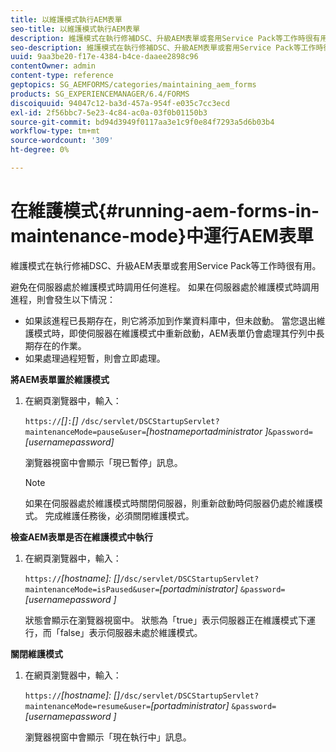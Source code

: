 ```yaml
---
title: 以維護模式執行AEM表單
seo-title: 以維護模式執行AEM表單
description: 維護模式在執行修補DSC、升級AEM表單或套用Service Pack等工作時很有用。 進一步了解如何以維護模式執行AEM表單。
seo-description: 維護模式在執行修補DSC、升級AEM表單或套用Service Pack等工作時很有用。 進一步了解如何以維護模式執行AEM表單。
uuid: 9aa3be20-f17e-4384-b4ce-daaee2898c96
contentOwner: admin
content-type: reference
geptopics: SG_AEMFORMS/categories/maintaining_aem_forms
products: SG_EXPERIENCEMANAGER/6.4/FORMS
discoiquuid: 94047c12-ba3d-457a-954f-e035c7cc3ecd
exl-id: 2f56bbc7-5e23-4c84-ac0a-03f0b01150b3
source-git-commit: bd94d3949f0117aa3e1c9f0e84f7293a5d6b03b4
workflow-type: tm+mt
source-wordcount: '309'
ht-degree: 0%

---
```


# 在維護模式{#running-aem-forms-in-maintenance-mode}中運行AEM表單

維護模式在執行修補DSC、升級AEM表單或套用Service Pack等工作時很有用。

避免在伺服器處於維護模式時調用任何進程。 如果在伺服器處於維護模式時調用進程，則會發生以下情況：

* 如果該進程已長期存在，則它將添加到作業資料庫中，但未啟動。 當您退出維護模式時，即使伺服器在維護模式中重新啟動，AEM表單仍會處理其佇列中長期存在的作業。
* 如果處理過程短暫，則會立即處理。

**將AEM表單置於維護模式**

1. 在網頁瀏覽器中，輸入：

   `https://`*[]*`:`*[]* `/dsc/servlet/DSCStartupServlet?maintenanceMode=pause&user=`*[hostnameportadministrator ]*`&password=`*[usernamepassword]*

   瀏覽器視窗中會顯示「現已暫停」訊息。

   >[!NOTE]
   >
   >如果在伺服器處於維護模式時關閉伺服器，則重新啟動時伺服器仍處於維護模式。 完成維護任務後，必須關閉維護模式。

**檢查AEM表單是否在維護模式中執行**

1. 在網頁瀏覽器中，輸入：

   `https://`*[hostname]: []*`/dsc/servlet/DSCStartupServlet?maintenanceMode=isPaused&user=`*[portadministrator]* `&password=`*[usernamepassword ]*

   狀態會顯示在瀏覽器視窗中。 狀態為「true」表示伺服器正在維護模式下運行，而「false」表示伺服器未處於維護模式。

**關閉維護模式**

1. 在網頁瀏覽器中，輸入：

   `https://`*[hostname]: []*`/dsc/servlet/DSCStartupServlet?maintenanceMode=resume&user=`*[portadministrator]* `&password=`*[usernamepassword ]*

   瀏覽器視窗中會顯示「現在執行中」訊息。
